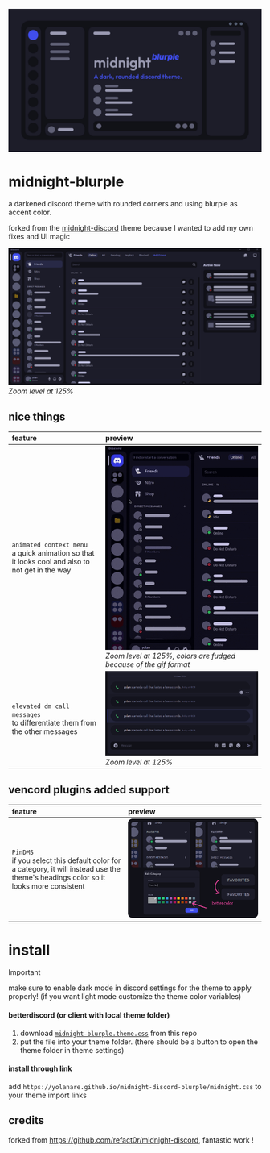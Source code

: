 ![midnight-blurple--poster](./assets/midnight-blurple--poster.jpg)

# midnight-blurple

a darkened discord theme with rounded corners and using blurple as accent color.

forked from the [midnight-discord](https://github.com/refact0r/midnight-discord) theme because I wanted to add my own fixes and UI magic

![midnight-blurple--home-friends](./assets/midnight-blurple--home-friends.png)<br>*Zoom level at 125%*

## nice things

| feature | preview |
|:-|:-|
| `animated context menu`<br>a quick animation so that it looks cool and also to not get in the way | <img width=360 src="./assets/midnight-blurple--context-menu-animation.gif" alt="midnight-blurple--context-menu-animation"><br>*Zoom level at 125%, colors are fudged because of the gif format* |
| `elevated dm call messages`<br>to differentiate them from the other messages | ![midnight-blurple--dm-call-message](./assets/midnight-blurple--dm-call-message.png)<br>*Zoom level at 125%* |

## vencord plugins added support

| feature | preview |
|:-|:-|
| `PinDMS`<br>if you select this default color for a category, it will instead use the theme's headings color so it looks more consistent | ![midnight-blurple--pindms-color-match](./assets/midnight-blurple--pindms-color-match.png) |

# install

> [!IMPORTANT]
> make sure to enable dark mode in discord settings for the theme to apply properly! (if you want light mode customize the theme color variables)

#### betterdiscord (or client with local theme folder)

1. download [`midnight-blurple.theme.css`](https://yolanare.github.io/midnight-discord-blurple/midnight-blurple.theme.css) from this repo
2. put the file into your theme folder. (there should be a button to open the theme folder in theme settings)

#### install through link

add `https://yolanare.github.io/midnight-discord-blurple/midnight.css` to your theme import links

## credits

forked from <https://github.com/refact0r/midnight-discord>, fantastic work !
